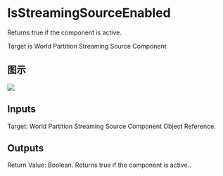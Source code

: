 # IsStreamingSourceEnabled

Returns true if the component is active.

Target is World Partition Streaming Source Component

## 图示

![]($-20221218-21050660.png)

## Inputs

Target: World Partition Streaming Source Component Object Reference.  

## Outputs

Return Value: Boolean. Returns true if the component is active..

